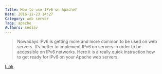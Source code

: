 ```yaml
---
Title: How to use IPv6 on Apache?
Date: 2016-12-23 14:27
Category: web server
Tags: apache
Authors: sedlav
---
```


> Nowadays IPv6 is getting more and more common to be used on web servers. It’s better to implement IPv6 on servers in order to be accessible on IPv6 networks.  Here it is a really quick instruction how to get ready for IPv6 on your Apache web servers.

[Link](https://www.howtoforge.com/tutorial/how-to-cache-static-files-on-nginx/)
